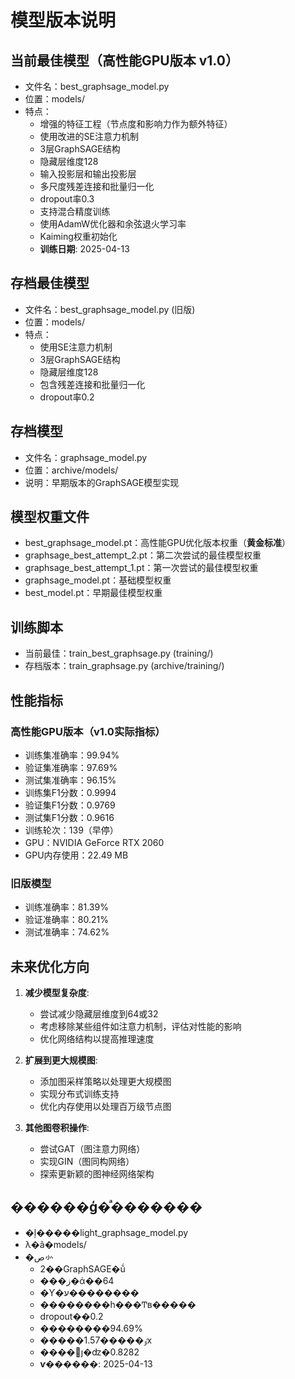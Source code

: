 # 模型版本说明

## 当前最佳模型（高性能GPU版本 v1.0）
- 文件名：best_graphsage_model.py
- 位置：models/
- 特点：
  - 增强的特征工程（节点度和影响力作为额外特征）
  - 使用改进的SE注意力机制
  - 3层GraphSAGE结构
  - 隐藏层维度128
  - 输入投影层和输出投影层
  - 多尺度残差连接和批量归一化
  - dropout率0.3
  - 支持混合精度训练
  - 使用AdamW优化器和余弦退火学习率
  - Kaiming权重初始化
  - **训练日期**: 2025-04-13

## 存档最佳模型
- 文件名：best_graphsage_model.py (旧版)
- 位置：models/
- 特点：
  - 使用SE注意力机制
  - 3层GraphSAGE结构
  - 隐藏层维度128
  - 包含残差连接和批量归一化
  - dropout率0.2

## 存档模型
- 文件名：graphsage_model.py
- 位置：archive/models/
- 说明：早期版本的GraphSAGE模型实现

## 模型权重文件
- best_graphsage_model.pt：高性能GPU优化版本权重（**黄金标准**）
- graphsage_best_attempt_2.pt：第二次尝试的最佳模型权重
- graphsage_best_attempt_1.pt：第一次尝试的最佳模型权重
- graphsage_model.pt：基础模型权重
- best_model.pt：早期最佳模型权重

## 训练脚本
- 当前最佳：train_best_graphsage.py (training/)
- 存档版本：train_graphsage.py (archive/training/)

## 性能指标
### 高性能GPU版本（v1.0实际指标）
- 训练集准确率：99.94%
- 验证集准确率：97.69%
- 测试集准确率：96.15%
- 训练集F1分数：0.9994
- 验证集F1分数：0.9769
- 测试集F1分数：0.9616
- 训练轮次：139（早停）
- GPU：NVIDIA GeForce RTX 2060
- GPU内存使用：22.49 MB

### 旧版模型
- 训练准确率：81.39%
- 验证准确率：80.21%
- 测试准确率：74.62%

## 未来优化方向
1. **减少模型复杂度**:
   - 尝试减少隐藏层维度到64或32
   - 考虑移除某些组件如注意力机制，评估对性能的影响
   - 优化网络结构以提高推理速度

2. **扩展到更大规模图**:
   - 添加图采样策略以处理更大规模图
   - 实现分布式训练支持
   - 优化内存使用以处理百万级节点图

3. **其他图卷积操作**:
   - 尝试GAT（图注意力网络）
   - 实现GIN（图同构网络）
   - 探索更新颖的图神经网络架构 

## ������ģ�ͣ�������
- �ļ�����light_graphsage_model.py
- λ�ã�models/
- �ص㣺
  - 2��GraphSAGE�ṹ
  - ���ز�ά��64
  - �Ƴ�ע��������
  - ��������һ���Ͳв�����
  - dropout��0.2
  - ��������94.69%
  - �����ٶ�����1.57x
  - ����׼ȷ�ʣ�0.8282
  - **ѵ������**: 2025-04-13
